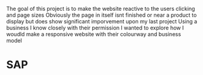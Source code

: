 The goal of this project is to make the website reactive to the users clicking and page sizes
Obviously the page in itself isnt finished or near a product to display but does show significant imporvement upon my last project
Using a business I know closely with their permission I wanted to explore how I woudld make a responsive website with their colourway and business model
# SAP
